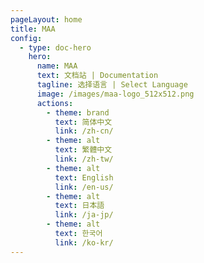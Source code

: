 ```yaml
---
pageLayout: home
title: MAA
config:
  - type: doc-hero
    hero:
      name: MAA
      text: 文档站 | Documentation
      tagline: 选择语言 | Select Language
      image: /images/maa-logo_512x512.png
      actions:
        - theme: brand
          text: 简体中文
          link: /zh-cn/
        - theme: alt
          text: 繁體中文
          link: /zh-tw/
        - theme: alt
          text: English
          link: /en-us/
        - theme: alt
          text: 日本語
          link: /ja-jp/
        - theme: alt
          text: 한국어
          link: /ko-kr/
---
```

